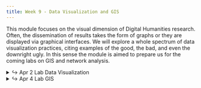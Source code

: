 ```yaml
---
title: Week 9 - Data Visualization and GIS
---
```

This module focuses on the visual dimension of Digital Humanities research. Often, the dissemination of results takes the form of graphs or they are displayed via graphical interfaces. We will explore a whole spectrum of data visualization practices, citing examples of the good, the bad, and even the downright ugly. In this sense the module is aimed to prepare us for the coming labs on GIS and network analysis.

<details>
  <summary class="session-summary">
    <span class="arrow">↪</span>
    <span class="date-label">Apr 2</span>
    <span class="label label-red">Lab</span>
    <span class="session-title">Data Visualization</span>
  </summary>
  <div markdown="1">
- [slides](#)
- [reading](#)
  - http://www.visualcomplexity.com/vc/
  - Rosenberg, Daniel. “Against Infographics.” Art Journal, vol. 74, no. 4, Oct. 2015, pp. 38–57. DOI.org (Crossref), https://doi.org/10.1080/00043249.2015.1134918.


</div>
</details>

<details>
  <summary class="session-summary">
    <span class="arrow">↪</span>
    <span class="date-label">Apr 4</span>
    <span class="label label-red">Lab</span>
    <span class="session-title">GIS</span>
  </summary>
  <div markdown="1">
    - [Slides](#)
    - Reflection:
      - [Monmonier, Mark S. “Chapter 11. Data Maps: A Thicket of Thorny Choices.”](https://app.perusall.com/courses/introdh24/monmonier_2018_chapter-11) How to Lie with Maps, Third edition, The University of Chicago Press, 2018, pp. 153–78.
      - **Post your reflection in the** <a href="https://introtodh--spring2024.slack.com/archives/C06F1KS1ULT" style="color: #ee6374;">**#reflections** </a>**channel on Slack** <a style="color: #ee6374;">**before 9am on the day of our class.**</a>


  </div>
</details>